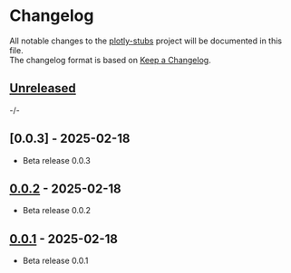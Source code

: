 # Changelog

All notable changes to the [plotly-stubs] project will be documented in this file.<br>
The changelog format is based on [Keep a Changelog](https://keepachangelog.com/en/1.0.0/).

## [Unreleased]

-/-


## [0.0.3] - 2025-02-18

* Beta release 0.0.3


## [0.0.2] - 2025-02-18

* Beta release 0.0.2


## [0.0.1] - 2025-02-18

* Beta release 0.0.1

<!-- Markdown link & img dfn's -->
[unreleased]: https://github.com/ClaasRostock/plotly-stubs/compare/v0.1.0...HEAD
[0.1.0]: https://github.com/ClaasRostock/plotly-stubs/releases/tag/v0.0.2...v0.1.0
[0.0.2]: https://github.com/ClaasRostock/plotly-stubs/releases/tag/v0.0.2
[0.0.1]: https://github.com/ClaasRostock/plotly-stubs/releases/tag/v0.0.1
[plotly-stubs]: https://github.com/ClaasRostock/plotly-stubs
